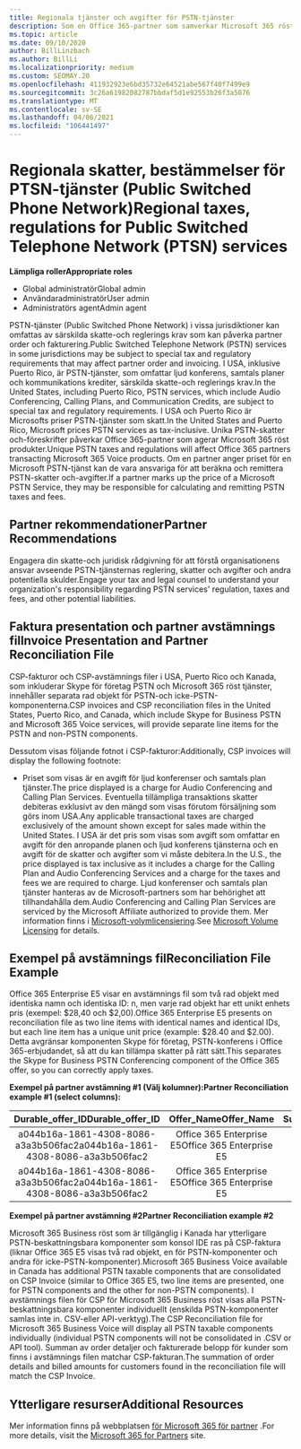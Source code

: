 ```yaml
---
title: Regionala tjänster och avgifter för PSTN-tjänster
description: Som en Office 365-partner som samverkar Microsoft 365 röst produkter kan du vara underkastad regionala skatter, avgifter eller myndighets krav för PSTN-tjänster.
ms.topic: article
ms.date: 09/10/2020
author: BillLinzbach
ms.author: BillLi
ms.localizationpriority: medium
ms.custom: SEOMAY.20
ms.openlocfilehash: 411932923e6bd35732e64521abe567f40f7499e9
ms.sourcegitcommit: 3c26a61982082787bbdaf5d1e92553b26f3a5076
ms.translationtype: MT
ms.contentlocale: sv-SE
ms.lasthandoff: 04/06/2021
ms.locfileid: "106441497"
---
```

# <a name="regional-taxes-regulations-for-public-switched-telephone-network-ptsn-services"></a><span data-ttu-id="5dd68-103">Regionala skatter, bestämmelser för PTSN-tjänster (Public Switched Phone Network)</span><span class="sxs-lookup"><span data-stu-id="5dd68-103">Regional taxes, regulations for Public Switched Telephone Network (PTSN) services</span></span>

<span data-ttu-id="5dd68-104">**Lämpliga roller**</span><span class="sxs-lookup"><span data-stu-id="5dd68-104">**Appropriate roles**</span></span>

- <span data-ttu-id="5dd68-105">Global administratör</span><span class="sxs-lookup"><span data-stu-id="5dd68-105">Global admin</span></span>
- <span data-ttu-id="5dd68-106">Användaradministratör</span><span class="sxs-lookup"><span data-stu-id="5dd68-106">User admin</span></span>
- <span data-ttu-id="5dd68-107">Administratörs agent</span><span class="sxs-lookup"><span data-stu-id="5dd68-107">Admin agent</span></span>

<span data-ttu-id="5dd68-108">PSTN-tjänster (Public Switched Phone Network) i vissa jurisdiktioner kan omfattas av särskilda skatte-och reglerings krav som kan påverka partner order och fakturering.</span><span class="sxs-lookup"><span data-stu-id="5dd68-108">Public Switched Telephone Network (PSTN) services in some jurisdictions may be subject to special tax and regulatory requirements that may affect partner order and invoicing.</span></span> <span data-ttu-id="5dd68-109">I USA, inklusive Puerto Rico, är PSTN-tjänster, som omfattar ljud konferens, samtals planer och kommunikations krediter, särskilda skatte-och reglerings krav.</span><span class="sxs-lookup"><span data-stu-id="5dd68-109">In the United States, including Puerto Rico, PSTN services, which include Audio Conferencing, Calling Plans, and Communication Credits, are subject to special tax and regulatory requirements.</span></span> <span data-ttu-id="5dd68-110">I USA och Puerto Rico är Microsofts priser PSTN-tjänster som skatt.</span><span class="sxs-lookup"><span data-stu-id="5dd68-110">In the United States and Puerto Rico, Microsoft prices PSTN services as tax-inclusive.</span></span>  <span data-ttu-id="5dd68-111">Unika PSTN-skatter och-föreskrifter påverkar Office 365-partner som agerar Microsoft 365 röst produkter.</span><span class="sxs-lookup"><span data-stu-id="5dd68-111">Unique PSTN taxes and regulations will affect Office 365 partners transacting Microsoft 365 Voice products.</span></span>  <span data-ttu-id="5dd68-112">Om en partner anger priset för en Microsoft PSTN-tjänst kan de vara ansvariga för att beräkna och remittera PSTN-skatter och-avgifter.</span><span class="sxs-lookup"><span data-stu-id="5dd68-112">If a partner marks up the price of a Microsoft PSTN Service, they may be responsible for calculating and remitting PSTN taxes and fees.</span></span>

## <a name="partner-recommendations"></a><span data-ttu-id="5dd68-113">Partner rekommendationer</span><span class="sxs-lookup"><span data-stu-id="5dd68-113">Partner Recommendations</span></span>

<span data-ttu-id="5dd68-114">Engagera din skatte-och juridisk rådgivning för att förstå organisationens ansvar avseende PSTN-tjänsternas reglering, skatter och avgifter och andra potentiella skulder.</span><span class="sxs-lookup"><span data-stu-id="5dd68-114">Engage your tax and legal counsel to understand your organization's responsibility regarding PSTN services' regulation, taxes and fees, and other potential liabilities.</span></span>

## <a name="invoice-presentation-and-partner-reconciliation-file"></a><span data-ttu-id="5dd68-115">Faktura presentation och partner avstämnings fil</span><span class="sxs-lookup"><span data-stu-id="5dd68-115">Invoice Presentation and Partner Reconciliation File</span></span>

<span data-ttu-id="5dd68-116">CSP-fakturor och CSP-avstämnings filer i USA, Puerto Rico och Kanada, som inkluderar Skype för företag PSTN och Microsoft 365 röst tjänster, innehåller separata rad objekt för PSTN-och icke-PSTN-komponenterna.</span><span class="sxs-lookup"><span data-stu-id="5dd68-116">CSP invoices and CSP reconciliation files in the United States, Puerto Rico, and Canada, which include Skype for Business PSTN and Microsoft 365 Voice services, will provide separate line items for the PSTN and non-PSTN components.</span></span>

<span data-ttu-id="5dd68-117">Dessutom visas följande fotnot i CSP-fakturor:</span><span class="sxs-lookup"><span data-stu-id="5dd68-117">Additionally, CSP invoices will display the following footnote:</span></span>

* <span data-ttu-id="5dd68-118">Priset som visas är en avgift för ljud konferenser och samtals plan tjänster.</span><span class="sxs-lookup"><span data-stu-id="5dd68-118">The price displayed is a charge for Audio Conferencing and Calling Plan Services.</span></span>  <span data-ttu-id="5dd68-119">Eventuella tillämpliga transaktions skatter debiteras exklusivt av den mängd som visas förutom försäljning som görs inom USA.</span><span class="sxs-lookup"><span data-stu-id="5dd68-119">Any applicable transactional taxes are charged exclusively of the amount shown except for sales made within the United States.</span></span>  <span data-ttu-id="5dd68-120">I USA är det pris som visas som avgift som omfattar en avgift för den anropande planen och ljud konferens tjänsterna och en avgift för de skatter och avgifter som vi måste debitera.</span><span class="sxs-lookup"><span data-stu-id="5dd68-120">In the U.S., the price displayed is tax inclusive as it includes a charge for the Calling Plan and Audio Conferencing Services and a charge for the taxes and fees we are required to charge.</span></span>  <span data-ttu-id="5dd68-121">Ljud konferenser och samtals plan tjänster hanteras av de Microsoft-partners som har behörighet att tillhandahålla dem.</span><span class="sxs-lookup"><span data-stu-id="5dd68-121">Audio Conferencing and Calling Plan Services are serviced by the Microsoft Affiliate authorized to provide them.</span></span>  <span data-ttu-id="5dd68-122">Mer information finns i [Microsoft-volymlicensiering](https://go.microsoft.com/fwlink/?LinkId=690247).</span><span class="sxs-lookup"><span data-stu-id="5dd68-122">See [Microsoft Volume Licensing](https://go.microsoft.com/fwlink/?LinkId=690247) for details.</span></span>

## <a name="reconciliation-file-example"></a><span data-ttu-id="5dd68-123">Exempel på avstämnings fil</span><span class="sxs-lookup"><span data-stu-id="5dd68-123">Reconciliation File Example</span></span>

<span data-ttu-id="5dd68-124">Office 365 Enterprise E5 visar en avstämnings fil som två rad objekt med identiska namn och identiska ID: n, men varje rad objekt har ett unikt enhets pris (exempel: $28,40 och $2,00).</span><span class="sxs-lookup"><span data-stu-id="5dd68-124">Office 365 Enterprise E5 presents on reconciliation file as two line items with identical names and identical IDs, but each line item has a unique unit price (example: $28.40 and $2.00).</span></span> <span data-ttu-id="5dd68-125">Detta avgränsar komponenten Skype för företag, PSTN-konferens i Office 365-erbjudandet, så att du kan tillämpa skatter på rätt sätt.</span><span class="sxs-lookup"><span data-stu-id="5dd68-125">This separates the Skype for Business PSTN Conferencing component of the Office 365 offer, so you can correctly apply taxes.</span></span>

<span data-ttu-id="5dd68-126">**Exempel på partner avstämning #1 (Välj kolumner):**</span><span class="sxs-lookup"><span data-stu-id="5dd68-126">**Partner Reconciliation example #1 (select columns):**</span></span>

|<span data-ttu-id="5dd68-127">**Durable_offer_ID**</span><span class="sxs-lookup"><span data-stu-id="5dd68-127">**Durable_offer_ID**</span></span>|<span data-ttu-id="5dd68-128">**Offer_Name**</span><span class="sxs-lookup"><span data-stu-id="5dd68-128">**Offer_Name**</span></span>|<span data-ttu-id="5dd68-129">**Subscription_Start_Date**</span><span class="sxs-lookup"><span data-stu-id="5dd68-129">**Subscription_Start_Date**</span></span>|<span data-ttu-id="5dd68-130">**Subscription_End_Date**</span><span class="sxs-lookup"><span data-stu-id="5dd68-130">**Subscription_End_Date**</span></span>|<span data-ttu-id="5dd68-131">**Charge_Start_Date**</span><span class="sxs-lookup"><span data-stu-id="5dd68-131">**Charge_Start_Date**</span></span>|<span data-ttu-id="5dd68-132">**Charge_End_Date**</span><span class="sxs-lookup"><span data-stu-id="5dd68-132">**Charge_End_Date**</span></span>|<span data-ttu-id="5dd68-133">**Charge_Type**</span><span class="sxs-lookup"><span data-stu-id="5dd68-133">**Charge_Type**</span></span>|<span data-ttu-id="5dd68-134">**Unit_Price**</span><span class="sxs-lookup"><span data-stu-id="5dd68-134">**Unit_Price**</span></span>|
|:----:|:----:|:----:|:----:|:----:|:----:|:----:|:----:|
|<span data-ttu-id="5dd68-135">a044b16a-1861-4308-8086-a3a3b506fac2</span><span class="sxs-lookup"><span data-stu-id="5dd68-135">a044b16a-1861-4308-8086-a3a3b506fac2</span></span>   |<span data-ttu-id="5dd68-136">Office 365 Enterprise E5</span><span class="sxs-lookup"><span data-stu-id="5dd68-136">Office 365 Enterprise E5</span></span>   |<span data-ttu-id="5dd68-137">8/10/2019 0:00</span><span class="sxs-lookup"><span data-stu-id="5dd68-137">8/10/2019 0:00</span></span>   |<span data-ttu-id="5dd68-138">8/11/2019 0:00</span><span class="sxs-lookup"><span data-stu-id="5dd68-138">8/11/2019 0:00</span></span>   |<span data-ttu-id="5dd68-139">8/11/2019 0:00</span><span class="sxs-lookup"><span data-stu-id="5dd68-139">8/11/2019 0:00</span></span>|<span data-ttu-id="5dd68-140">9/10/2019 0:00</span><span class="sxs-lookup"><span data-stu-id="5dd68-140">9/10/2019 0:00</span></span>   |<span data-ttu-id="5dd68-141">Cykel avgift</span><span class="sxs-lookup"><span data-stu-id="5dd68-141">Cycle fee</span></span>   |<span data-ttu-id="5dd68-142">28,40</span><span class="sxs-lookup"><span data-stu-id="5dd68-142">28.40</span></span>   |
|<span data-ttu-id="5dd68-143">a044b16a-1861-4308-8086-a3a3b506fac2</span><span class="sxs-lookup"><span data-stu-id="5dd68-143">a044b16a-1861-4308-8086-a3a3b506fac2</span></span>   |<span data-ttu-id="5dd68-144">Office 365 Enterprise E5</span><span class="sxs-lookup"><span data-stu-id="5dd68-144">Office 365 Enterprise E5</span></span>   |<span data-ttu-id="5dd68-145">8/10/2019 0:00</span><span class="sxs-lookup"><span data-stu-id="5dd68-145">8/10/2019 0:00</span></span>   |<span data-ttu-id="5dd68-146">8/11/2019 0:00</span><span class="sxs-lookup"><span data-stu-id="5dd68-146">8/11/2019 0:00</span></span>   |<span data-ttu-id="5dd68-147">8/11/2019 0:00</span><span class="sxs-lookup"><span data-stu-id="5dd68-147">8/11/2019 0:00</span></span>   |<span data-ttu-id="5dd68-148">9/10/2019 0:00</span><span class="sxs-lookup"><span data-stu-id="5dd68-148">9/10/2019 0:00</span></span>   |<span data-ttu-id="5dd68-149">Cykel avgift</span><span class="sxs-lookup"><span data-stu-id="5dd68-149">Cycle fee</span></span>   |<span data-ttu-id="5dd68-150">2,00</span><span class="sxs-lookup"><span data-stu-id="5dd68-150">2.00</span></span>   |

<span data-ttu-id="5dd68-151">**Exempel på partner avstämning #2**</span><span class="sxs-lookup"><span data-stu-id="5dd68-151">**Partner Reconciliation example #2**</span></span>

<span data-ttu-id="5dd68-152">Microsoft 365 Business röst som är tillgänglig i Kanada har ytterligare PSTN-beskattningsbara komponenter som konsol IDE ras på CSP-faktura (liknar Office 365 E5 visas två rad objekt, en för PSTN-komponenter och andra för icke-PSTN-komponenter).</span><span class="sxs-lookup"><span data-stu-id="5dd68-152">Microsoft 365 Business Voice available in Canada has additional PSTN taxable components that are consolidated on CSP Invoice (similar to Office 365 E5, two line items are presented, one for PSTN components and the other for non-PSTN components).</span></span>  <span data-ttu-id="5dd68-153">I avstämnings filen för CSP för Microsoft 365 Business röst visas alla PSTN-beskattningsbara komponenter individuellt (enskilda PSTN-komponenter samlas inte in. CSV-eller API-verktyg).</span><span class="sxs-lookup"><span data-stu-id="5dd68-153">The CSP Reconciliation file for Microsoft 365 Business Voice will display all PSTN taxable components individually (individual PSTN components will not be consolidated in .CSV or API tool).</span></span>  <span data-ttu-id="5dd68-154">Summan av order detaljer och fakturerade belopp för kunder som finns i avstämnings filen matchar CSP-fakturan.</span><span class="sxs-lookup"><span data-stu-id="5dd68-154">The summation of order details and billed amounts for customers found in the reconciliation file will match the CSP Invoice.</span></span>

## <a name="additional-resources"></a><span data-ttu-id="5dd68-155">Ytterligare resurser</span><span class="sxs-lookup"><span data-stu-id="5dd68-155">Additional Resources</span></span>
<span data-ttu-id="5dd68-156">Mer information finns på webbplatsen [för Microsoft 365 för partner](https://www.microsoft.com/microsoft-365/partners/) .</span><span class="sxs-lookup"><span data-stu-id="5dd68-156">For more details, visit the [Microsoft 365 for Partners](https://www.microsoft.com/microsoft-365/partners/) site.</span></span>


